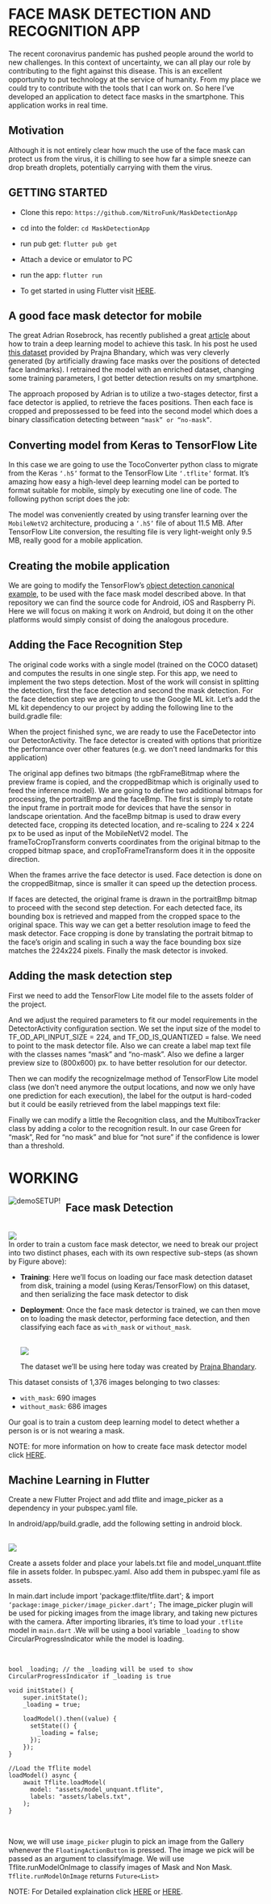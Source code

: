 # FACE MASK DETECTION AND RECOGNITION APP

The recent coronavirus pandemic has pushed people around the world to new challenges. In this context of uncertainty, we can all play our role by contributing to the fight against this disease. This is an excellent opportunity to put technology at the service of humanity. From my place we could try to contribute with the tools that I can work on. So here I’ve developed an application to detect face masks in the smartphone. This application works in real time.

## Motivation

Although it is not entirely clear how much the use of the face mask can protect us from the virus, it is chilling to see how far a simple sneeze can drop breath droplets, potentially carrying with them the virus.

## GETTING STARTED

- Clone this repo: `https://github.com/NitroFunk/MaskDetectionApp`

- cd into the folder: `cd MaskDetectionApp`

- run pub get: `flutter pub get`

- Attach a device or emulator to PC

- run the app: `flutter run`

- To get started in using Flutter visit <a href="https://flutter.dev/docs/get-started/install">HERE</a>.

## A good face mask detector for mobile

The great Adrian Rosebrock, has recently published a great <a href="https://www.pyimagesearch.com/2020/05/04/covid-19-face-mask-detector-with-opencv-keras-tensorflow-and-deep-learning/">article</a> about how to train a deep learning model to achieve this task. In his post he used <a href="https://github.com/prajnasb/observations">this dataset</a> provided by Prajna Bhandary, which was very cleverly generated (by artificially drawing face masks over the positions of detected face landmarks).
I retrained the model with an enriched dataset, changing some training parameters, I got better detection results on my smartphone.

The approach proposed by Adrian is to utilize a two-stages detector, first a face detector is applied, to retrieve the faces positions. Then each face is cropped and prepossessed to be feed into the second model which does a binary classification detecting between `“mask” or “no-mask”`.

## Converting model from Keras to TensorFlow Lite

In this case we are going to use the TocoConverter python class to migrate from the Keras `‘.h5’` format to the TensorFlow Lite `‘.tflite’` format.
It’s amazing how easy a high-level deep learning model can be ported to format suitable for mobile, simply by executing one line of code. The following python script does the job:

The model was conveniently created by using transfer learning over the `MobileNetV2` architecture, producing a `‘.h5’` file of about 11.5 MB. After TensorFlow Lite conversion, the resulting file is very light-weight only 9.5 MB, really good for a mobile application.

## Creating the mobile application

We are going to modify the TensorFlow’s <a href="https://github.com/tensorflow/examples/tree/master/lite/examples/object_detection">object detection canonical example</a>, to be used with the face mask model described above. In that repository we can find the source code for Android, iOS and Raspberry Pi. Here we will focus on making it work on Android, but doing it on the other platforms would simply consist of doing the analogous procedure.

## Adding the Face Recognition Step

The original code works with a single model (trained on the COCO dataset) and computes the results in one single step. For this app, we need to implement the two steps detection. Most of the work will consist in splitting the detection, first the face detection and second the mask detection. For the face detection step we are going to use the Google ML kit.
Let’s add the ML kit dependency to our project by adding the following line to the build.gradle file:

When the project finished sync, we are ready to use the FaceDetector into our DetectorActivity. The face detector is created with options that prioritize the performance over other features (e.g. we don’t need landmarks for this application)

The original app defines two bitmaps (the rgbFrameBitmap where the preview frame is copied, and the croppedBitmap which is originally used to feed the inference model). We are going to define two additional bitmaps for processing, the portraitBmp and the faceBmp. The first is simply to rotate the input frame in portrait mode for devices that have the sensor in landscape orientation. And the faceBmp bitmap is used to draw every detected face, cropping its detected location, and re-scaling to 224 x 224 px to be used as input of the MobileNetV2 model. The frameToCropTransform converts coordinates from the original bitmap to the cropped bitmap space, and cropToFrameTransform does it in the opposite direction.

When the frames arrive the face detector is used. Face detection is done on the croppedBitmap, since is smaller it can speed up the detection process.

If faces are detected, the original frame is drawn in the portraitBmp bitmap to proceed with the second step detection. For each detected face, its bounding box is retrieved and mapped from the cropped space to the original space. This way we can get a better resolution image to feed the mask detector. Face cropping is done by translating the portrait bitmap to the face’s origin and scaling in such a way the face bounding box size matches the 224x224 pixels. Finally the mask detector is invoked.

## Adding the mask detection step

First we need to add the TensorFlow Lite model file to the assets folder of the project.

And we adjust the required parameters to fit our model requirements in the DetectorActivity configuration section. We set the input size of the model to TF_OD_API_INPUT_SIZE = 224, and TF_OD_IS_QUANTIZED = false. We need to point to the mask detector file. Also we can create a label map text file with the classes names “mask” and “no-mask”. Also we define a larger preview size to (800x600) px. to have better resolution for our detector.

Then we can modify the recognizeImage method of TensorFlow Lite model class (we don’t need anymore the output locations, and now we only have one prediction for each execution), the label for the output is hard-coded but it could be easily retrieved from the label mappings text file:

Finally we can modify a little the Recognition class, and the MultiboxTracker class by adding a color to the recognition result. In our case Green for “mask”, Red for “no mask” and blue for “not sure” if the confidence is lower than a threshold.

# WORKING

<img src="./Demo/DemoGIF.gif"
     alt="demoSETUP!"
     style="float: left; margin-right: 10px;" />

## Face mask Detection

<br>
<img src="https://www.pyimagesearch.com/wp-content/uploads/2020/04/face_mask_detection_phases.png">
<br>
In order to train a custom face mask detector, we need to break our project into two distinct phases, each with its own respective sub-steps (as shown by Figure above):

- <b>Training</b>: Here we’ll focus on loading our face mask detection dataset from disk, training a model (using Keras/TensorFlow) on this dataset, and then serializing the face mask detector to disk
- <b>Deployment</b>: Once the face mask detector is trained, we can then move on to loading the mask detector, performing face detection, and then classifying each face as `with_mask` or `without_mask`.

  <br>

  <img src="https://www.pyimagesearch.com/wp-content/uploads/2020/04/face_mask_detection_dataset.jpg">

  <br>

  The dataset we’ll be using here today was created by <a href="https://www.linkedin.com/feed/update/urn%3Ali%3Aactivity%3A6655711815361761280/">Prajna Bhandary</a>.

This dataset consists of 1,376 images belonging to two classes:

- `with_mask`: 690 images
- `without_mask`: 686 images

Our goal is to train a custom deep learning model to detect whether a person is or is not wearing a mask.

NOTE: for more information on how to create face mask detector model click <a href="https://www.pyimagesearch.com/2020/05/04/covid-19-face-mask-detector-with-opencv-keras-tensorflow-and-deep-learning/">HERE</a>.

## Machine Learning in Flutter

Create a new Flutter Project and add tflite and image_picker as a dependency in your pubspec.yaml file.

In android/app/build.gradle, add the following setting in android block.

<br>

<img src="https://miro.medium.com/max/318/1*XLlgkfmxhXnkZf2JRcHmdA.png">

<br>

Create a assets folder and place your labels.txt file and model_unquant.tflite file in assets folder. In pubspec.yaml. Also add them in pubspec.yaml file as assets.

In main.dart include import 'package:tflite/tflite.dart'; & import `‘package:image_picker/image_picker.dart’;`
The image_picker plugin will be used for picking images from the image library, and taking new pictures with the camera.
After importing libraries, it’s time to load your `.tflite` model in `main.dart` .We will be using a bool variable `_loading` to show CircularProgressIndicator while the model is loading.

<br>

```
bool _loading; // the _loading will be used to show CircularProgressIndicator if _loading is true

void initState() {
    super.initState();
    _loading = true;

    loadModel().then((value) {
      setState(() {
        _loading = false;
      });
    });
}

//Load the Tflite model
loadModel() async {
    await Tflite.loadModel(
      model: "assets/model_unquant.tflite",
      labels: "assets/labels.txt",
    );
}

```

<br>

Now, we will use `image_picker` plugin to pick an image from the Gallery whenever the `FloatingActionButton` is pressed. The image we pick will be passed as an argument to classifyImage. We will use Tflite.runModelOnImage to classify images of Mask and Non Mask.
`Tflite.runModelOnImage` returns `Future<List>`

NOTE: For Detailed explaination click <a href="https://medium.com/analytics-vidhya/machine-learning-for-flutter-developers-db15c23e3a60">HERE</a> or <a href="https://blog.usejournal.com/real-time-object-detection-in-flutter-b31c7ff9ef96">HERE</a>.
